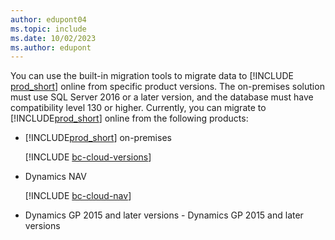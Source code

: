 ```yaml
---
author: edupont04
ms.topic: include
ms.date: 10/02/2023
ms.author: edupont
---
```

You can use the built-in migration tools to migrate data to [!INCLUDE [prod_short](prod_short.md)] online from specific product versions. The on-premises solution must use SQL Server 2016 or a later version, and the database must have compatibility level 130 or higher. Currently, you can migrate to [!INCLUDE[prod_short](prod_short.md)] online from the following products:

- [!INCLUDE[prod_short](prod_short.md)] on-premises  

  [!INCLUDE [bc-cloud-versions](bc-cloud-versions.md)]
- Dynamics NAV

  [!INCLUDE [bc-cloud-nav](../includes/bc-cloud-nav.md)]
- Dynamics GP 2015 and later versions  - Dynamics GP 2015 and later versions  